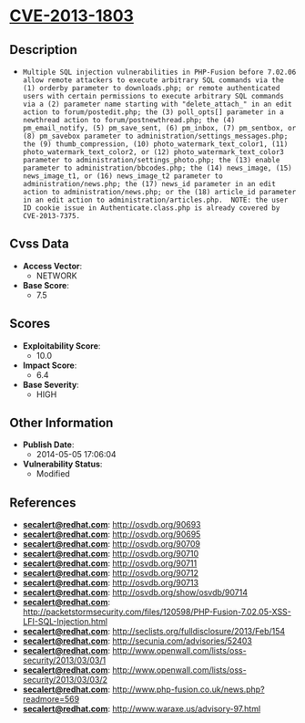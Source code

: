 
# [CVE-2013-1803](https://cve.mitre.org/cgi-bin/cvename.cgi?name=CVE-2013-1803)

## Description

- `Multiple SQL injection vulnerabilities in PHP-Fusion before 7.02.06 allow remote attackers to execute arbitrary SQL commands via the (1) orderby parameter to downloads.php; or remote authenticated users with certain permissions to execute arbitrary SQL commands via a (2) parameter name starting with "delete_attach_" in an edit action to forum/postedit.php; the (3) poll_opts[] parameter in a newthread action to forum/postnewthread.php; the (4) pm_email_notify, (5) pm_save_sent, (6) pm_inbox, (7) pm_sentbox, or (8) pm_savebox parameter to administration/settings_messages.php; the (9) thumb_compression, (10) photo_watermark_text_color1, (11) photo_watermark_text_color2, or (12) photo_watermark_text_color3 parameter to administration/settings_photo.php; the (13) enable parameter to administration/bbcodes.php; the (14) news_image, (15) news_image_t1, or (16) news_image_t2 parameter to administration/news.php; the (17) news_id parameter in an edit action to administration/news.php; or the (18) article_id parameter in an edit action to administration/articles.php.  NOTE: the user ID cookie issue in Authenticate.class.php is already covered by CVE-2013-7375.`

## Cvss Data

- **Access Vector**:
  - NETWORK
- **Base Score**:
  - 7.5

## Scores

- **Exploitability Score**:
  - 10.0
- **Impact Score**:
  - 6.4
- **Base Severity**:
  - HIGH

## Other Information

- **Publish Date**:
  - 2014-05-05 17:06:04
- **Vulnerability Status**:
  - Modified

## References

- **secalert@redhat.com**: http://osvdb.org/90693
- **secalert@redhat.com**: http://osvdb.org/90695
- **secalert@redhat.com**: http://osvdb.org/90709
- **secalert@redhat.com**: http://osvdb.org/90710
- **secalert@redhat.com**: http://osvdb.org/90711
- **secalert@redhat.com**: http://osvdb.org/90712
- **secalert@redhat.com**: http://osvdb.org/90713
- **secalert@redhat.com**: http://osvdb.org/show/osvdb/90714
- **secalert@redhat.com**: http://packetstormsecurity.com/files/120598/PHP-Fusion-7.02.05-XSS-LFI-SQL-Injection.html
- **secalert@redhat.com**: http://seclists.org/fulldisclosure/2013/Feb/154
- **secalert@redhat.com**: http://secunia.com/advisories/52403
- **secalert@redhat.com**: http://www.openwall.com/lists/oss-security/2013/03/03/1
- **secalert@redhat.com**: http://www.openwall.com/lists/oss-security/2013/03/03/2
- **secalert@redhat.com**: http://www.php-fusion.co.uk/news.php?readmore=569
- **secalert@redhat.com**: http://www.waraxe.us/advisory-97.html
